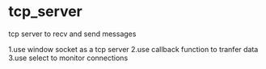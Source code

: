 # tcp_server
tcp server to recv and send messages

1.use window socket as a tcp server
2.use callback function to tranfer data 
3.use select to monitor connections 
